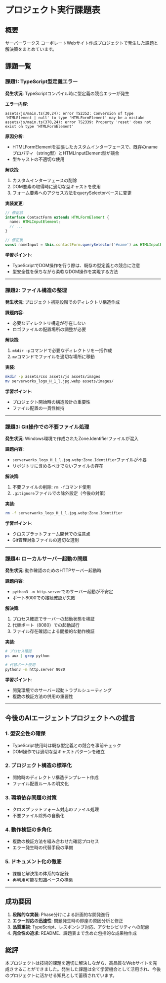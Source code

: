 # プロジェクト実行課題表

## 概要
サーバーワークス コーポレートWebサイト作成プロジェクトで発生した課題と解決策をまとめています。

## 課題一覧

### 課題1: TypeScript型定義エラー
**発生状況**: TypeScriptコンパイル時に型定義の競合エラーが発生

**エラー内容**:
```
assets/js/main.ts(30,24): error TS2352: Conversion of type 'HTMLElement | null' to type 'HTMLFormElement' may be a mistake
assets/js/main.ts(370,24): error TS2339: Property 'reset' does not exist on type 'HTMLFormElement'
```

**原因分析**:
- HTMLFormElementを拡張したカスタムインターフェースで、既存のnameプロパティ（string型）とHTMLInputElement型が競合
- 型キャストの不適切な使用

**解決策**:
1. カスタムインターフェースの削除
2. DOM要素の取得時に適切な型キャストを使用
3. フォーム要素へのアクセス方法をquerySelectorベースに変更

**実装変更**:
```typescript
// 修正前
interface ContactForm extends HTMLFormElement {
  name: HTMLInputElement;
  // ...
}

// 修正後
const nameInput = this.contactForm.querySelector('#name') as HTMLInputElement;
```

**学習ポイント**:
- TypeScriptでDOM操作を行う際は、既存の型定義との競合に注意
- 型安全性を保ちながら柔軟なDOM操作を実現する方法

---

### 課題2: ファイル構造の整理
**発生状況**: プロジェクト初期段階でのディレクトリ構造作成

**課題内容**:
- 必要なディレクトリ構造が存在しない
- ロゴファイルの配置場所の調整が必要

**解決策**:
1. `mkdir -p`コマンドで必要なディレクトリを一括作成
2. `mv`コマンドでファイルを適切な場所に移動

**実装**:
```bash
mkdir -p assets/css assets/js assets/images
mv serverworks_logo_H_1_l.jpg.webp assets/images/
```

**学習ポイント**:
- プロジェクト開始時の構造設計の重要性
- ファイル配置の一貫性維持

---

### 課題3: Git操作での不要ファイル処理
**発生状況**: Windows環境で作成されたZone.Identifierファイルが混入

**課題内容**:
- `serverworks_logo_H_1_l.jpg.webp:Zone.Identifier`ファイルが不要
- リポジトリに含めるべきでないファイルの存在

**解決策**:
1. 不要ファイルの削除: `rm -f`コマンド使用
2. `.gitignore`ファイルでの除外設定（今後の対策）

**実装**:
```bash
rm -f serverworks_logo_H_1_l.jpg.webp:Zone.Identifier
```

**学習ポイント**:
- クロスプラットフォーム開発での注意点
- Git管理対象ファイルの適切な選別

---

### 課題4: ローカルサーバー起動の問題
**発生状況**: 動作確認のためのHTTPサーバー起動時

**課題内容**:
- `python3 -m http.server`でのサーバー起動が不安定
- ポート8000での接続確認が失敗

**解決策**:
1. プロセス確認でサーバーの起動状態を検証
2. 代替ポート（8080）での起動試行
3. ファイル存在確認による間接的な動作検証

**実装**:
```bash
# プロセス確認
ps aux | grep python

# 代替ポート使用
python3 -m http.server 8080
```

**学習ポイント**:
- 開発環境でのサーバー起動トラブルシューティング
- 複数の検証方法の併用の重要性

---

## 今後のAIエージェントプロジェクトへの提言

### 1. 型安全性の確保
- TypeScript使用時は既存型定義との競合を事前チェック
- DOM操作では適切な型キャストパターンを確立

### 2. プロジェクト構造の標準化
- 開始時のディレクトリ構造テンプレート作成
- ファイル配置ルールの明文化

### 3. 環境依存問題の対策
- クロスプラットフォーム対応のファイル処理
- 不要ファイル除外の自動化

### 4. 動作検証の多角化
- 複数の検証方法を組み合わせた確認プロセス
- エラー発生時の代替手段の準備

### 5. ドキュメント化の徹底
- 課題と解決策の体系的な記録
- 再利用可能な知識ベースの構築

---

## 成功要因

1. **段階的な実装**: Phase分けによる計画的な開発進行
2. **エラー対応の迅速性**: 問題発生時の即座の原因分析と修正
3. **品質重視**: TypeScript、レスポンシブ対応、アクセシビリティへの配慮
4. **完全性の追求**: README、課題表まで含めた包括的な成果物作成

## 総評

本プロジェクトは技術的課題を適切に解決しながら、高品質なWebサイトを完成させることができました。発生した課題は全て学習機会として活用され、今後のプロジェクトに活かせる知見として蓄積されています。
